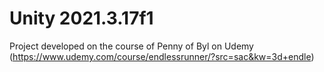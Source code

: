 # Unity 2021.3.17f1

Project developed on the course of Penny of Byl on Udemy (https://www.udemy.com/course/endlessrunner/?src=sac&kw=3d+endle)
